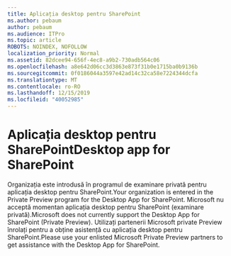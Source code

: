 ```yaml
---
title: Aplicația desktop pentru SharePoint
ms.author: pebaum
author: pebaum
ms.audience: ITPro
ms.topic: article
ROBOTS: NOINDEX, NOFOLLOW
localization_priority: Normal
ms.assetid: 82dcee94-656f-4ec8-a9b2-730adb564c06
ms.openlocfilehash: a8e642d06cc3d3863e873f31b0e1715ba0b9136b
ms.sourcegitcommit: 0f0186044a3597e42ad14c32ca58e7224344dcfa
ms.translationtype: MT
ms.contentlocale: ro-RO
ms.lasthandoff: 12/15/2019
ms.locfileid: "40052985"
---
```

# <a name="desktop-app-for-sharepoint"></a><span data-ttu-id="07d5d-102">Aplicația desktop pentru SharePoint</span><span class="sxs-lookup"><span data-stu-id="07d5d-102">Desktop app for SharePoint</span></span>

<span data-ttu-id="07d5d-103">Organizația este introdusă în programul de examinare privată pentru aplicația desktop pentru SharePoint.</span><span class="sxs-lookup"><span data-stu-id="07d5d-103">Your organization is entered in the Private Preview program for the Desktop App for SharePoint.</span></span> <span data-ttu-id="07d5d-104">Microsoft nu acceptă momentan aplicația desktop pentru SharePoint (examinare privată).</span><span class="sxs-lookup"><span data-stu-id="07d5d-104">Microsoft does not currently support the Desktop App for SharePoint (Private Preview).</span></span> <span data-ttu-id="07d5d-105">Utilizați partenerii Microsoft private Preview înrolați pentru a obține asistență cu aplicația desktop pentru SharePoint.</span><span class="sxs-lookup"><span data-stu-id="07d5d-105">Please use your enlisted Microsoft Private Preview partners to get assistance with the Desktop App for SharePoint.</span></span>

